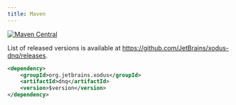 ```yaml
---
title: Maven 
---
```


[![Maven Central](https://maven-badges.herokuapp.com/maven-central/org.jetbrains.xodus/dnq/badge.svg)](https://maven-badges.herokuapp.com/maven-central/org.jetbrains.xodus/dnq)

List of released versions is available at https://github.com/JetBrains/xodus-dnq/releases.

```xml
<dependency>
    <groupId>org.jetbrains.xodus</groupId>
    <artifactId>dnq</artifactId>
    <version>$version</version>
</dependency>
```
